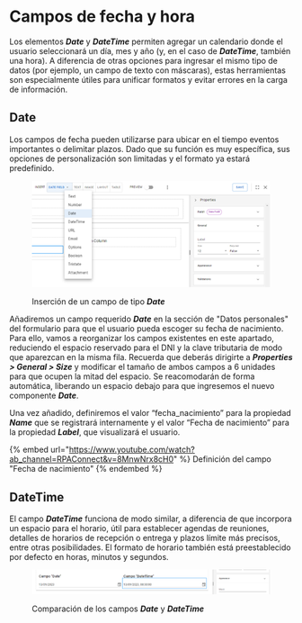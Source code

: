 # Campos de fecha y hora

Los elementos _**Date**_ y _**DateTime**_ permiten agregar un calendario donde el usuario seleccionará un día, mes y año (y, en el caso de _**DateTime**_, también una hora). A diferencia de otras opciones para ingresar el mismo tipo de datos (por ejemplo, un campo de texto con máscaras), estas herramientas son especialmente útiles para unificar formatos y evitar errores en la carga de información.&#x20;

## Date

Los campos de fecha pueden utilizarse para ubicar en el tiempo eventos importantes o delimitar plazos. Dado que su función es muy específica, sus opciones de personalización son limitadas y el formato ya estará predefinido.

<figure><img src="../../.gitbook/assets/RPA_2_17.png" alt=""><figcaption><p>Inserción de un campo de tipo <em><strong>Date</strong></em></p></figcaption></figure>

Añadiremos un campo requerido _**Date**_ en la sección de "Datos personales" del formulario para que el usuario pueda escoger su fecha de nacimiento. Para ello, vamos a reorganizar los campos existentes en este apartado, reduciendo el espacio reservado para el DNI y la clave tributaria de modo que aparezcan en la misma fila. Recuerda que deberás dirigirte a _**Properties > General > Size**_ y modificar el tamaño de ambos campos a 6 unidades para que ocupen la mitad del espacio. Se reacomodarán de forma automática, liberando un espacio debajo para que ingresemos el nuevo componente _**Date**_.

Una vez añadido, definiremos el valor “fecha\_nacimiento” para la propiedad _**Name**_ que se registrará internamente y el valor “Fecha de nacimiento” para la propiedad _**Label**_, que visualizará el usuario.

{% embed url="https://www.youtube.com/watch?ab_channel=RPAConnect&v=8MnwNrx8cH0" %}
Definición del campo "Fecha de nacimiento"
{% endembed %}

## DateTime

El campo _**DateTime**_ funciona de modo similar, a diferencia de que incorpora un espacio para el horario, útil para establecer agendas de reuniones, detalles de horarios de recepción o entrega y plazos límite más precisos, entre otras posibilidades. El formato de horario también está preestablecido por defecto en horas, minutos y segundos.

<figure><img src="../../.gitbook/assets/RPA_2_18.png" alt=""><figcaption><p>Comparación de los campos <em><strong>Date</strong></em> y <em><strong>DateTime</strong></em></p></figcaption></figure>
